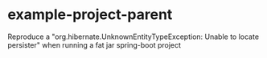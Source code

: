 # example-project-parent
Reproduce a "org.hibernate.UnknownEntityTypeException: Unable to locate persister" when running a fat jar spring-boot project
